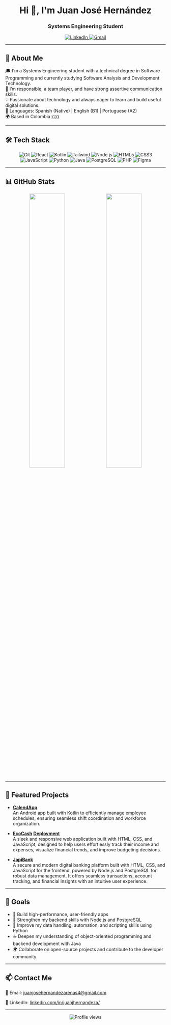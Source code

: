 <h1 align="center">Hi 👋, I'm Juan José Hernández</h1>
<h3 align="center">Systems Engineering Student</h3>


<p align="center">
  <a href="https://www.linkedin.com/in/juanjhernandeza/" target="_blank">
    <img src="https://img.shields.io/badge/LinkedIn-blue?logo=linkedin&style=for-the-badge" alt="LinkedIn">
  </a>
  <a href="mailto:juanjosehernandezarenas4@gmail.com">
    <img src="https://img.shields.io/badge/Gmail-red?logo=gmail&style=for-the-badge" alt="Gmail">
  </a>
  <!--
  <a href="https://your-portfolio.com" target="_blank">
    <img src="https://img.shields.io/badge/Portfolio-000000?logo=vercel&style=for-the-badge" alt="Portfolio">
  </a>-->
</p>

---

## 🚀 About Me

🎓 I’m a Systems Engineering student with a technical degree in Software Programming and currently studying Software Analysis and Development Technology.  
🤝 I’m responsible, a team player, and have strong assertive communication skills.  
💡 Passionate about technology and always eager to learn and build useful digital solutions.  
🧠 Languages: Spanish (Native) | English (B1) | Portuguese (A2)  
🌍 Based in Colombia 🇨🇴

---

## 🛠️ Tech Stack

<div align="center">
  
![Git](https://img.shields.io/badge/-Git-F05032?logo=git&logoColor=white&style=for-the-badge)
![React](https://img.shields.io/badge/-React-61DAFB?logo=react&logoColor=white&style=for-the-badge)
![Kotlin](https://img.shields.io/badge/-Kotlin-0095D5?logo=kotlin&logoColor=white&style=for-the-badge)
![Tailwind](https://img.shields.io/badge/-Tailwind-38B2AC?logo=tailwind-css&logoColor=white&style=for-the-badge)
![Node.js](https://img.shields.io/badge/-Node.js-339933?logo=node.js&logoColor=white&style=for-the-badge)
![HTML5](https://img.shields.io/badge/-HTML5-E34F26?logo=html5&logoColor=white&style=for-the-badge)
![CSS3](https://img.shields.io/badge/-CSS3-1572B6?logo=css3&logoColor=white&style=for-the-badge)
![JavaScript](https://img.shields.io/badge/-JavaScript-F7DF1E?logo=javascript&logoColor=black&style=for-the-badge)
![Python](https://img.shields.io/badge/-Python-3776AB?logo=python&logoColor=white&style=for-the-badge)
![Java](https://img.shields.io/badge/-Java-007396?logo=java&logoColor=white&style=for-the-badge)
![PostgreSQL](https://img.shields.io/badge/-PostgreSQL-4169E1?logo=postgresql&logoColor=white&style=for-the-badge)
![PHP](https://img.shields.io/badge/-PHP-777BB4?logo=php&logoColor=white&style=for-the-badge)
![Figma](https://img.shields.io/badge/-Figma-F24E1E?logo=figma&logoColor=white&style=for-the-badge)

</div>

---

## 📊 GitHub Stats

<p align="center">
  <img width="47%" src="https://github-readme-stats.vercel.app/api?username=juanjoher&show_icons=true&theme=radical" />
  <img width="47%" src="https://github-readme-stats.vercel.app/api/top-langs/?username=juanjoher&layout=compact&theme=radical" />
</p>

---

## 📂 Featured Projects

- **[CalendApp](https://github.com/juanjoher/ProyectoMoviles)**  
 An Android app built with Kotlin to efficiently manage employee schedules, ensuring seamless shift coordination and workforce organization.

- **[EcoCash](https://github.com/juanjoher/EcoCash)**
  **[Deployment](https://eco-cash-eight.vercel.app/#)**  
  A sleek and responsive web application built with HTML, CSS, and JavaScript, designed to help users effortlessly track their income and expenses, visualize financial trends, and improve budgeting decisions.

- **[JapiBank](https://github.com/juanjoher/JAPIBANK/)**  
 A secure and modern digital banking platform built with HTML, CSS, and JavaScript for the frontend, powered by Node.js and PostgreSQL for robust data management. It offers seamless transactions, account tracking, and financial insights with an intuitive user experience.

---

## 🎯 Goals

- 📱 Build high-performance, user-friendly apps  
- 🧠 Strengthen my backend skills with Node.js and PostgreSQL  
- 🐍 Improve my data handling, automation, and scripting skills using Python  
- ☕ Deepen my understanding of object-oriented programming and backend development with Java  
- 🌍 Collaborate on open-source projects and contribute to the developer community  


---

## 📫 Contact Me

📩 Email: juanjosehernandezarenas4@gmail.com  
<!--
🌐 Portfolio: [your-portfolio.com](https://your-portfolio.com)
-->
📱 LinkedIn: [linkedin.com/in/juanjhernandeza/](https://www.linkedin.com/in/juanjhernandeza/)

---

<p align="center">
  <img src="https://komarev.com/ghpvc/?username=juanjoher&label=Profile%20views&color=blueviolet&style=flat" alt="Profile views" />
</p>


